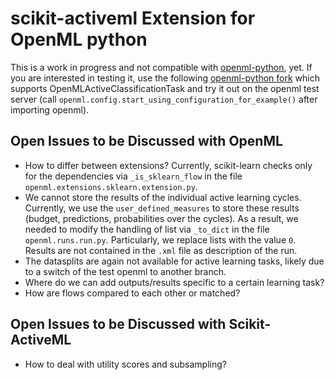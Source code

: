 # scikit-activeml Extension for OpenML python

This is a work in progress and not compatible with [openml-python](https://github.com/openml/openml-python), yet.
If you are interested in testing it, use the following [openml-python fork](https://github.com/scikit-activeml/openml-python-OpenMLActiveClassificationTask) which supports OpenMLActiveClassificationTask and try it out on the openml test server (call `openml.config.start_using_configuration_for_example()` after importing openml).

## Open Issues to be Discussed with OpenML
- How to differ between extensions? Currently, scikit-learn checks only for the dependencies via `_is_sklearn_flow` 
in the file `openml.extensions.sklearn.extension.py`.
- We cannot store the results of the individual active learning cycles. Currently, we use the `user_defined_measures`
to store these results (budget, predictions, probabilities over the cycles). As a result, we needed to modify the 
handling of list via `_to_dict` in the file `openml.runs.run.py`. Particularly, we replace lists with the value `0`. 
Results are not contained in the `.xml` file as description of the run.
- The datasplits are again not available for active learning tasks, likely due to a switch of the test openml to 
another branch.
- Where do we can add outputs/results specific to a certain learning task?
- How are flows compared to each other or matched?




## Open Issues to be Discussed with Scikit-ActiveML
- How to deal with utility scores and subsampling? 